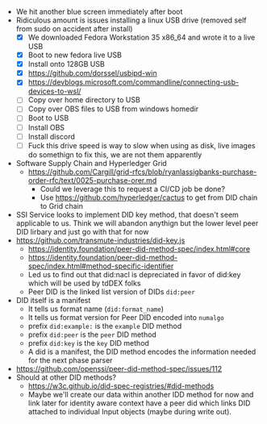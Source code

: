 - We hit another blue screen immediately after boot
- Ridiculous amount is issues installing a linux USB drive (removed self from sudo on accident after install)
  - [x] We downloaded Fedora Workstation 35 x86_64 and wrote it to a live USB
  - [x] Boot to new fedora live USB
  - [x] Install onto 128GB USB
  - [x] https://github.com/dorssel/usbipd-win
  - [x] https://devblogs.microsoft.com/commandline/connecting-usb-devices-to-wsl/
  - [ ] Copy over home directory to USB
  - [ ] Copy over OBS files to USB from windows homedir
  - [ ] Boot to USB
  - [ ] Install OBS
  - [ ] Install discord
  - [ ] Fuck this drive speed is way to slow when using as disk, live images do somethign to fix this, we are not them apparently
- Software Supply Chain and Hyperledger Grid
  - https://github.com/Cargill/grid-rfcs/blob/ryanlassigbanks-purchase-order-rfc/text/0025-purchase-orer.md
    - Could we leverage this to request a CI/CD job be done?
    - Use https://github.com/hyperledger/cactus to get from DID chain to Grid chain
- SSI Service looks to implement DID key method, that doesn't seem applicable to us. Think we will abandon anythign but the lower level peer DID lirbary and just go with that for now
- https://github.com/transmute-industries/did-key.js
  - https://identity.foundation/peer-did-method-spec/index.html#core
  - https://identity.foundation/peer-did-method-spec/index.html#method-specific-identifier
  - Led us to find out that did:nacl is depreciated in favor of did:key which will be used by tdDEX folks
  - Peer DID is the linked list version of DIDs `did:peer`
- DID itself is a manifest
  - It tells us format name (`did:format_name`)
  - It tells us format version for Peer DID encoded into `numalgo` 
  - prefix `did:example:` is the `example` DID method
  - prefix `did:peer` is the `peer` DID method
  - prefix `did:key` is the `key` DID method
  - A did is a manifest, the DID method encodes the information needed for the next phase parser
- https://github.com/openssi/peer-did-method-spec/issues/112
- Should at other DID methods?
  - https://w3c.github.io/did-spec-registries/#did-methods
  - Maybe we'll create our data within another IDD method for now and link later for identity aware context have a peer did which links DID attached to individual Input objects (maybe during write out).